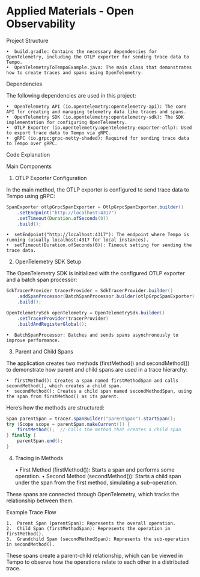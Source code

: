 # Applied Materials - Open Observability

Project Structure

	•  build.gradle: Contains the necessary dependencies for OpenTelemetry, including the OTLP exporter for sending trace data to Tempo.
	•  OpenTelemetryToTempoExample.java: The main class that demonstrates how to create traces and spans using OpenTelemetry.

Dependencies

The following dependencies are used in this project:

	•  OpenTelemetry API (io.opentelemetry:opentelemetry-api): The core API for creating and managing telemetry data like traces and spans.
	•  OpenTelemetry SDK (io.opentelemetry:opentelemetry-sdk): The SDK implementation for configuring OpenTelemetry.
	•  OTLP Exporter (io.opentelemetry:opentelemetry-exporter-otlp): Used to export trace data to Tempo via gRPC.
	•  gRPC (io.grpc:grpc-netty-shaded): Required for sending trace data to Tempo over gRPC.

Code Explanation

Main Components

1.	OTLP Exporter Configuration

In the main method, the OTLP exporter is configured to send trace data to Tempo using gRPC:

```java
SpanExporter otlpGrpcSpanExporter = OtlpGrpcSpanExporter.builder()
    .setEndpoint("http://localhost:4317")
    .setTimeout(Duration.ofSeconds(0))
    .build();
```

	•  setEndpoint("http://localhost:4317"): The endpoint where Tempo is running (usually localhost:4317 for local instances).
	•  setTimeout(Duration.ofSeconds(0)): Timeout setting for sending the trace data.

2.	OpenTelemetry SDK Setup

The OpenTelemetry SDK is initialized with the configured OTLP exporter and a batch span processor:

```java
SdkTracerProvider tracerProvider = SdkTracerProvider.builder()
    .addSpanProcessor(BatchSpanProcessor.builder(otlpGrpcSpanExporter).build())
    .build();

OpenTelemetrySdk openTelemetry = OpenTelemetrySdk.builder()
    .setTracerProvider(tracerProvider)
    .buildAndRegisterGlobal();
```

	•  BatchSpanProcessor: Batches and sends spans asynchronously to improve performance.

3.	Parent and Child Spans
   
The application creates two methods (firstMethod() and secondMethod()) to demonstrate how parent and child spans are used in a trace hierarchy:

	•  firstMethod(): Creates a span named firstMethodSpan and calls secondMethod(), which creates a child span.
	•  secondMethod(): Creates a child span named secondMethodSpan, using the span from firstMethod() as its parent.

Here’s how the methods are structured:

```java
Span parentSpan = tracer.spanBuilder("parentSpan").startSpan();
try (Scope scope = parentSpan.makeCurrent()) {
    firstMethod();  // Calls the method that creates a child span
} finally {
    parentSpan.end();
}
```

4.	Tracing in Methods

	•  First Method (firstMethod()): Starts a span and performs some operation.
	•  Second Method (secondMethod()): Starts a child span under the span from the first method, simulating a sub-operation.

These spans are connected through OpenTelemetry, which tracks the relationship between them.

Example Trace Flow

	1.	Parent Span (parentSpan): Represents the overall operation.
	2.	Child Span (firstMethodSpan): Represents the operation in firstMethod().
	3.	Grandchild Span (secondMethodSpan): Represents the sub-operation in secondMethod().

These spans create a parent-child relationship, which can be viewed in Tempo to observe how the operations relate to each other in a distributed trace.
